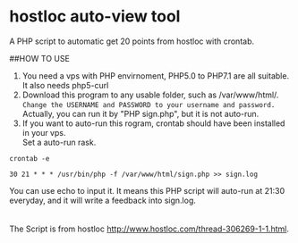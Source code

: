 # hostloc auto-view tool

A PHP script to automatic get 20 points from hostloc with crontab.

##HOW TO USE
1. You need a vps with PHP envirnoment, PHP5.0 to PHP7.1 are all suitable. It also needs php5-curl<br>
2. Download this program to any usable folder, such as /var/www/html/.<br>
`Change the USERNAME and PASSWORD to your username and password.`<br>
Actually, you can run it by "PHP sign.php", but it is not auto-run.<br>
3. If you want to auto-run this rogram, crontab should have been installed in your vps. <br>
Set a auto-run rask.<br>
```
crontab -e
```
```
30 21 * * * /usr/bin/php -f /var/www/html/sign.php >> sign.log
```
You can use echo to input it.
It means this PHP script will auto-run at 21:30 everyday, and it will write a feedback into sign.log.<br>
<br>
<br>
The Script is from hostloc http://www.hostloc.com/thread-306269-1-1.html.
